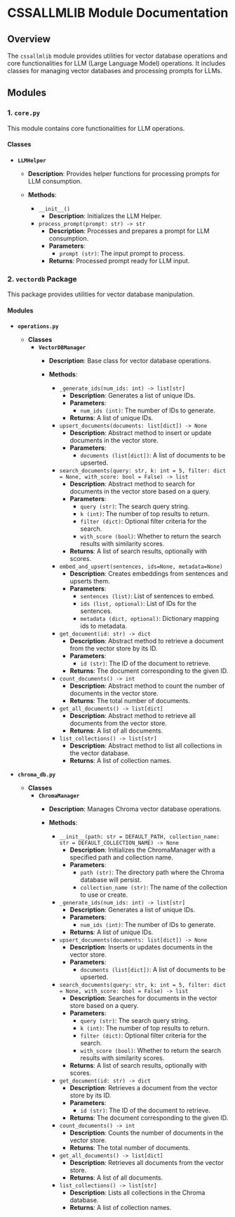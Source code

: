 # CSSALLMLIB Module Documentation

## Overview
The `cssallmlib` module provides utilities for vector database operations and core functionalities for LLM (Large Language Model) operations. It includes classes for managing vector databases and processing prompts for LLMs.

## Modules

### 1. `core.py`
This module contains core functionalities for LLM operations.

#### Classes

- **`LLMHelper`**
  - **Description**: Provides helper functions for processing prompts for LLM consumption.
  
  - **Methods**:
    - `__init__()`
      - **Description**: Initializes the LLM Helper.
    - `process_prompt(prompt: str) -> str`
      - **Description**: Processes and prepares a prompt for LLM consumption.
      - **Parameters**:
        - `prompt (str)`: The input prompt to process.
      - **Returns**: Processed prompt ready for LLM input.

### 2. `vectordb` Package
This package provides utilities for vector database manipulation.

#### Modules

- **`operations.py`**
  - **Classes**
    - **`VectorDBManager`**
      - **Description**: Base class for vector database operations.
      
      - **Methods**:
        - `_generate_ids(num_ids: int) -> list[str]`
          - **Description**: Generates a list of unique IDs.
          - **Parameters**:
            - `num_ids (int)`: The number of IDs to generate.
          - **Returns**: A list of unique IDs.
        - `upsert_documents(documents: list[dict]) -> None`
          - **Description**: Abstract method to insert or update documents in the vector store.
          - **Parameters**:
            - `documents (list[dict])`: A list of documents to be upserted.
        - `search_documents(query: str, k: int = 5, filter: dict = None, with_score: bool = False) -> list`
          - **Description**: Abstract method to search for documents in the vector store based on a query.
          - **Parameters**:
            - `query (str)`: The search query string.
            - `k (int)`: The number of top results to return.
            - `filter (dict)`: Optional filter criteria for the search.
            - `with_score (bool)`: Whether to return the search results with similarity scores.
          - **Returns**: A list of search results, optionally with scores.
        - `embed_and_upsert(sentences, ids=None, metadata=None)`
          - **Description**: Creates embeddings from sentences and upserts them.
          - **Parameters**:
            - `sentences (list)`: List of sentences to embed.
            - `ids (list, optional)`: List of IDs for the sentences.
            - `metadata (dict, optional)`: Dictionary mapping ids to metadata.
        - `get_document(id: str) -> dict`
          - **Description**: Abstract method to retrieve a document from the vector store by its ID.
          - **Parameters**:
            - `id (str)`: The ID of the document to retrieve.
          - **Returns**: The document corresponding to the given ID.
        - `count_documents() -> int`
          - **Description**: Abstract method to count the number of documents in the vector store.
          - **Returns**: The total number of documents.
        - `get_all_documents() -> list[dict]`
          - **Description**: Abstract method to retrieve all documents from the vector store.
          - **Returns**: A list of all documents.
        - `list_collections() -> list[str]`
          - **Description**: Abstract method to list all collections in the vector database.
          - **Returns**: A list of collection names.

- **`chroma_db.py`**
  - **Classes**
    - **`ChromaManager`**
      - **Description**: Manages Chroma vector database operations.
      
      - **Methods**:
        - `__init__(path: str = DEFAULT_PATH, collection_name: str = DEFAULT_COLLECTION_NAME) -> None`
          - **Description**: Initializes the ChromaManager with a specified path and collection name.
          - **Parameters**:
            - `path (str)`: The directory path where the Chroma database will persist.
            - `collection_name (str)`: The name of the collection to use or create.
        - `_generate_ids(num_ids: int) -> list[str]`
          - **Description**: Generates a list of unique IDs.
          - **Parameters**:
            - `num_ids (int)`: The number of IDs to generate.
          - **Returns**: A list of unique IDs.
        - `upsert_documents(documents: list[dict]) -> None`
          - **Description**: Inserts or updates documents in the vector store.
          - **Parameters**:
            - `documents (list[dict])`: A list of documents to be upserted.
        - `search_documents(query: str, k: int = 5, filter: dict = None, with_score: bool = False) -> list`
          - **Description**: Searches for documents in the vector store based on a query.
          - **Parameters**:
            - `query (str)`: The search query string.
            - `k (int)`: The number of top results to return.
            - `filter (dict)`: Optional filter criteria for the search.
            - `with_score (bool)`: Whether to return the search results with similarity scores.
          - **Returns**: A list of search results, optionally with scores.
        - `get_document(id: str) -> dict`
          - **Description**: Retrieves a document from the vector store by its ID.
          - **Parameters**:
            - `id (str)`: The ID of the document to retrieve.
          - **Returns**: The document corresponding to the given ID.
        - `count_documents() -> int`
          - **Description**: Counts the number of documents in the vector store.
          - **Returns**: The total number of documents.
        - `get_all_documents() -> list[dict]`
          - **Description**: Retrieves all documents from the vector store.
          - **Returns**: A list of all documents.
        - `list_collections() -> list[str]`
          - **Description**: Lists all collections in the Chroma database.
          - **Returns**: A list of collection names. 